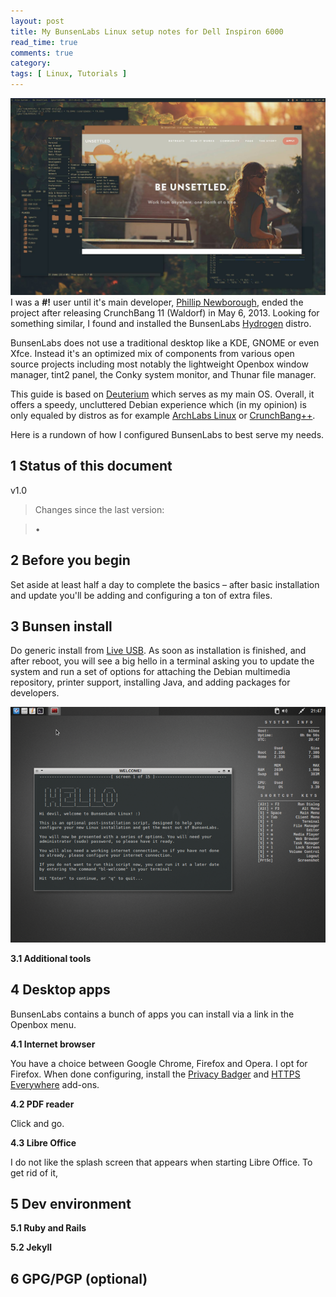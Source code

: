 ```yaml
---
layout: post
title: My BunsenLabs Linux setup notes for Dell Inspiron 6000
read_time: true  
comments: true
category:
tags: [ Linux, Tutorials ]
---
```


![BunsenLabs Deuterium, fresh install](/assets/bunsenlabs-deuterium.jpg)
I was a **#!** user until it's main developer, [Phillip Newborough](https://corenominal.org), ended the project after releasing CrunchBang 11 (Waldorf) in May 6, 2013. Looking for something similar, I found and installed the BunsenLabs [Hydrogen](http://distrowatch.com/table.php?distribution=bunsenlabs) distro. 

BunsenLabs does not use a traditional desktop like a KDE, GNOME or even Xfce. Instead it's an optimized mix of components from various open source projects including most notably the lightweight Openbox window manager, tint2 panel, the Conky system monitor, and Thunar file manager.

This guide is based on [Deuterium](https://www.bunsenlabs.org/installation.html#downloads) which serves as my main OS. Overall, it offers a speedy, uncluttered Debian experience which (in my opinion) is only equaled by distros as for example [ArchLabs Linux](https://archlabsblog.wordpress.com/) or [CrunchBang++](https://www.crunchbangplusplus.org/).

Here is a rundown of how I configured BunsenLabs to best serve my needs.

**1 Status of this document**
-----------------------------

v1.0

> Changes since the last version:

> •

**2 Before you begin**
----------------------

Set aside at least half a day to complete the basics – after basic installation and update you'll be adding and configuring a ton of extra files.

**3 Bunsen install**
---------------------

Do generic install from [Live USB](https://www.bunsenlabs.org/installation.html). As soon as installation is finished, and after reboot, you will see a big hello in a terminal asking you to update the system and run a set of options for attaching the Debian multimedia repository, printer support, installing Java, and adding packages for developers.

![BunsenLabs Welcome](/assets/bunsenlabs-welcome.jpg)

**3.1 Additional tools**

**4 Desktop apps**
------------------

BunsenLabs contains a bunch of apps you can install via a link in the Openbox menu.

**4.1 Internet browser**

You have a choice between Google Chrome, Firefox and Opera. I opt for Firefox. When done configuring, install the [Privacy Badger](https://www.eff.org/privacybadger) and [HTTPS Everywhere](https://www.eff.org/https-everywhere) add-ons.

**4.2 PDF reader**

Click and go.

**4.3 Libre Office**

I do not like the splash screen that appears when starting Libre Office. To get rid of it, 

**5 Dev environment**
---------------------

**5.1 Ruby and Rails**

**5.2 Jekyll**

**6 GPG/PGP (optional)**
------------------------
